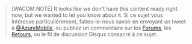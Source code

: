 > [WACOM.NOTE] It looks like we don't have this content ready right now, but we wanted to let you know about it. Si ce sujet vous intéresse particulièrement, faites-le-nous savoir en envoyant un tweet à [@AzureMobile][@AzureMobile], ou publiez un commentaire sur les [Forums][Forums], les [Retours][Retours], ou le fil de discussion Disqus consacré à ce sujet.

  [@AzureMobile]: https://twitter.com/AzureMobile
  [Forums]: http://social.msdn.microsoft.com/Forums/windowsazure/en-US/home?forum=azuremobile
  [Retours]: http://feedback.azure.com/forums/216254-mobile-services
